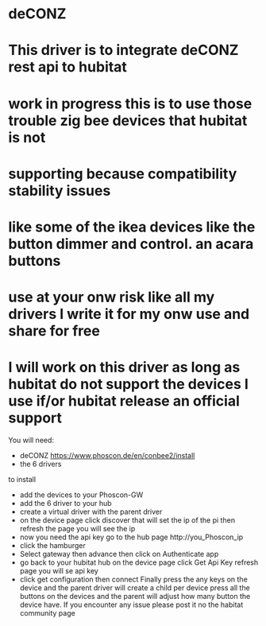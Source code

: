 # deCONZ
# This driver is to integrate deCONZ rest api  to hubitat 
# work in progress this is to use those trouble zig bee devices that hubitat is not 
# supporting because compatibility stability issues 
# like some of the ikea devices like the button dimmer and control. an acara buttons
# use at your onw risk like all my drivers I write it for my onw use and share for free
# I will work on this driver as long as hubitat do not support the devices I use if/or hubitat release an official support

You will need:
- deCONZ https://www.phoscon.de/en/conbee2/install
- the 6 drivers

to install
- add the devices to your Phoscon-GW 
- add the 6 driver to your hub
- create a virtual driver with the parent driver
- on the device page click discover that will set the ip of the pi then refresh the page you will see the ip
- now you need the api key go to the hub page http://you_Phoscon_ip
- click the hamburger 
- Select gateway then advance then click on Authenticate app
- go back to your hubitat hub on the device page click Get Api Key refresh page you will se api key 
- click get configuration then connect 
Finally press the any keys on the device and the parent driver will create a child per device press all the buttons on the devices 
and the parent will adjust how many button the device have. If you encounter any issue please post it no the habitat community page
